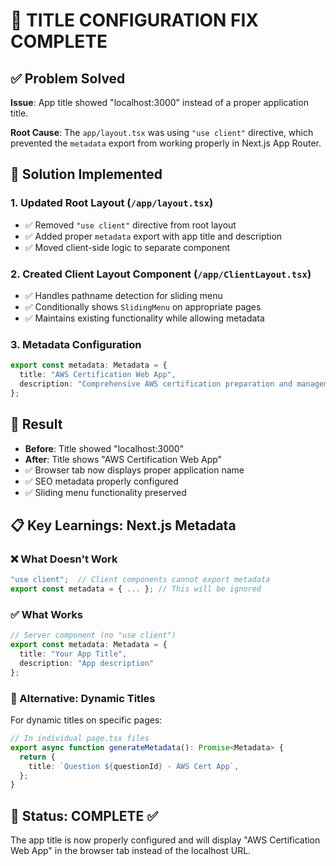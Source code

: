 # 🎯 TITLE CONFIGURATION FIX COMPLETE

## ✅ Problem Solved
**Issue**: App title showed "localhost:3000" instead of a proper application title.

**Root Cause**: The `app/layout.tsx` was using `"use client"` directive, which prevented the `metadata` export from working properly in Next.js App Router.

## 🔧 Solution Implemented

### 1. **Updated Root Layout** (`/app/layout.tsx`)
- ✅ Removed `"use client"` directive from root layout
- ✅ Added proper `metadata` export with app title and description
- ✅ Moved client-side logic to separate component

### 2. **Created Client Layout Component** (`/app/ClientLayout.tsx`)
- ✅ Handles pathname detection for sliding menu
- ✅ Conditionally shows `SlidingMenu` on appropriate pages
- ✅ Maintains existing functionality while allowing metadata

### 3. **Metadata Configuration**
```typescript
export const metadata: Metadata = {
  title: "AWS Certification Web App",
  description: "Comprehensive AWS certification preparation and management platform featuring PDF data labeling, question management, and AI-powered explanations.",
};
```

## 🎯 Result
- **Before**: Title showed "localhost:3000" 
- **After**: Title shows "AWS Certification Web App"
- ✅ Browser tab now displays proper application name
- ✅ SEO metadata properly configured
- ✅ Sliding menu functionality preserved

## 📋 Key Learnings: Next.js Metadata

### ❌ What Doesn't Work
```typescript
"use client";  // Client components cannot export metadata
export const metadata = { ... }; // This will be ignored
```

### ✅ What Works
```typescript
// Server component (no "use client")
export const metadata: Metadata = {
  title: "Your App Title",
  description: "App description"
};
```

### 🔀 Alternative: Dynamic Titles
For dynamic titles on specific pages:
```typescript
// In individual page.tsx files
export async function generateMetadata(): Promise<Metadata> {
  return {
    title: `Question ${questionId} - AWS Cert App`,
  };
}
```

## 🚀 Status: COMPLETE ✅
The app title is now properly configured and will display "AWS Certification Web App" in the browser tab instead of the localhost URL.
